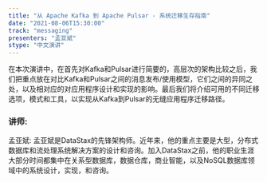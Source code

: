 ```yaml
---
title: "从 Apache Kafka 到 Apache Pulsar - 系统迁移生存指南"
date: "2021-08-06T15:30:00" 
track: "messaging"
presenters: "孟亚斌"
stype: "中文演讲"
---
```

在本次演讲中，在首先对Kafka和Pulsar进行简要的，高层次的架构比较之后，我们把重点放在对比Kafka和Pulsar之间的消息发布/使用模型，它们之间的异同之处，以及相对应的对应用程序设计和实现的影响。最后我们将介绍可用的不同迁移选项，模式和工具，以实现从Kafka到Pulsar的无缝应用程序迁移路径。
 ### 讲师: 
 孟亚斌: 孟亚斌是DataStax的先锋架构师。近年来，他的重点主要是大型，分布式数据库和流处理系统解决方案的设计和咨询。加入DataStax之前，他的职业生涯大部分时间都集中在关系型数据库，数据仓库，商业智能，以及NoSQL数据库领域中的系统设计，实现，和咨询。